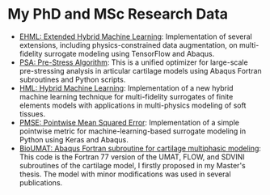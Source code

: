# My PhD and MSc Research Data

- [EHML: Extended Hybrid Machine Learning](https://github.com/shayansss/ehml): Implementation of several extensions, including physics-constrained data augmentation, on multi-fidelity surrogate modeling using TensorFlow and Abaqus.
- [PSA: Pre-Stress Algorithm](https://github.com/shayansss/psa): This is a unified optimizer for large-scale pre-stressing analysis in articular cartilage models using Abaqus Fortran subroutines and Python scripts.
- [HML: Hybrid Machine Learning](https://github.com/shayansss/hml): Implementation of a new hybrid machine learning technique for multi-fidelity surrogates of finite elements models with applications in multi-physics modeling of soft tissues.
- [PMSE: Pointwise Mean Squared Error](https://github.com/shayansss/pmse): Implementation of a simple pointwise metric for machine-learning-based surrogate modeling in Python using Keras and Abaqus.
- [BioUMAT: Abaqus Fortran subroutine for cartilage multiphasic modeling](https://github.com/shayansss/msc): This code is the Fortran 77 version of the UMAT, FLOW, and SDVINI subroutines of the cartilage model, I firstly proposed in my Master's thesis. The model with minor modifications was used in several publications.
